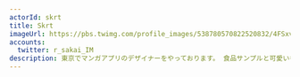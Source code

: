 ```yaml
---
actorId: skrt
title: Skrt
imageUrl: https://pbs.twimg.com/profile_images/538780570822520832/4FSxvaaB_200x200.jpeg
accounts:
  twitter: r_sakai_IM
description: 東京でマンガアプリのデザイナーをやっております。 食品サンプルと可愛いものが好きです。
---
```

